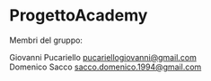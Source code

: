 # ProgettoAcademy

Membri del gruppo:

Giovanni Pucariello pucariellogiovanni@gmail.com <br>
Domenico Sacco sacco.domenico.1994@gmail.com
